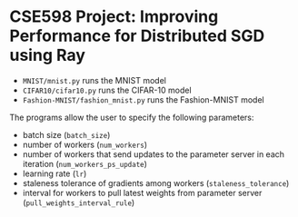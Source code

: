 # CSE598 Project: Improving Performance for Distributed SGD using Ray

- `MNIST/mnist.py` runs the MNIST model
- `CIFAR10/cifar10.py` runs the CIFAR-10 model
- `Fashion-MNIST/fashion_mnist.py` runs the Fashion-MNIST model

The programs allow the user to specify the following parameters:
- batch size (`batch_size`)
- number of workers (`num_workers`)
- number of workers that send updates to the parameter server in each iteration
  (`num_workers_ps_update`)
- learning rate (`lr`)
- staleness tolerance of gradients among workers (`staleness_tolerance`)
- interval for workers to pull latest weights from parameter server
  (`pull_weights_interval_rule`)
